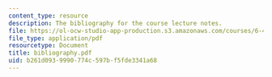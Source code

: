 ```yaml
---
content_type: resource
description: The bibliography for the course lecture notes.
file: https://ol-ocw-studio-app-production.s3.amazonaws.com/courses/6-450-principles-of-digital-communications-i-fall-2006/b261d0939990774c597bf5fde3341a68_bibliography.pdf
file_type: application/pdf
resourcetype: Document
title: bibliography.pdf
uid: b261d093-9990-774c-597b-f5fde3341a68
---
```

